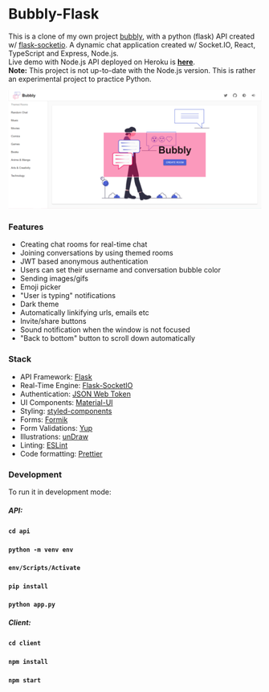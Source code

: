 # Bubbly-Flask
This is a clone of my own project [bubbly](https://github.com/onderonur/bubbly), with a python (flask) API created w/ [flask-socketio](https://flask-socketio.readthedocs.io/en/latest/).
A dynamic chat application created w/ Socket.IO, React, TypeScript and Express, Node.js.  
Live demo with Node.js API deployed on Heroku is **[here](https://bubbly-chat.herokuapp.com/)**.  
**Note:** This project is not up-to-date with the Node.js version. This is rather an experimental project to practice Python.

<p align="center">
  <img src="/assets/home-page.png" alt="Bubbly Logo"/>
</p>

### Features
* Creating chat rooms for real-time chat
* Joining conversations by using themed rooms
* JWT based anonymous authentication
* Users can set their username and conversation bubble color
* Sending images/gifs
* Emoji picker
* "User is typing" notifications
* Dark theme
* Automatically linkifying urls, emails etc
* Invite/share buttons
* Sound notification when the window is not focused
* "Back to bottom" button to scroll down automatically

### Stack
* API Framework: [Flask](https://flask.palletsprojects.com/)
* Real-Time Engine: [Flask-SocketIO](https://flask-socketio.readthedocs.io/en/latest/)
* Authentication: [JSON Web Token](https://jwt.io/)
* UI Components: [Material-UI](https://material-ui.com/)
* Styling: [styled-components](https://styled-components.com/)
* Forms: [Formik](https://jaredpalmer.com/formik)
* Form Validations: [Yup](https://github.com/jquense/yup)
* Illustrations: [unDraw](https://undraw.co/)
* Linting: [ESLint](https://eslint.org/)
* Code formatting: [Prettier](https://prettier.io/)

### Development
To run it in development mode:
##### API:
#### `cd api`
#### `python -m venv env`
#### `env/Scripts/Activate`
#### `pip install`
#### `python app.py`
##### Client:
#### `cd client`
#### `npm install`
#### `npm start`
